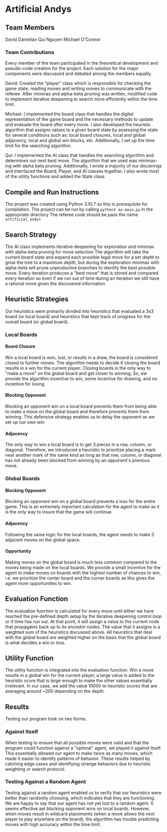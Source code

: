 # Artificial Andys

## Team Members

David Danielian
Qui Nguyen
Michael O'Connor

### Team Contributions

Every member of the team participated in the theoretical development and pseudo-code creation for the project. Each solution for the major components were discussed and debated among the members equally.

David: Created the “player” class which is responsible for checking the game state, reading moves and writing moves to communicate with the referee. After minimax and alpha-beta pruning was written, modified code to implement iterative deepening to search more efficiently within the time limit.

Michael:
I implemented the board class that handles the digital representation of the game board and the necessary methods to update and evaluate the board after every move. I also developed the heuristic algorithm that assigns values to a given board state by assessing the state for several conditions such as: local board closures, local and global adjacency, local and global win blocks, etc. Additionally, I set up the time limit for the searching algorithm.

Qui: I implemented the AI class that handles the searching algorithm and determines our next best move. The algorithm that we used was minimax-ing with alpha beta pruning. Additionally, I wrote a majority of our docstrings and interfaced the Board, Player, and AI classes together. I also wrote most of the utility functions and added the State class.

## Compile and Run Instructions

The project was created using Python 3.10.7 so this is prerequisite for compilation.
The project can be run by calling `python3 aa-main.py` in the appropriate directory
The referee code should be pass the name `artificial_andys`

## Search Strategy

The AI class implements iterative deepening for exploration and minimax with alpha-beta pruning for move selection
The algorithm will take the current board state and expand each possible legal move for a set depth to grow the tree to a maximum depth, but during the exploration minimax with alpha-beta will prune unproductive branches to identify the best possible move.
Every iteration produces a "best move" that is stored and compared every iteration so even if we run out of time during an iteration we still have a rational move given the discovered information

## Heuristic Strategies

Our heuristics were primarily divided into heuristics that evaluated a 3x3 board (or local board) and heuristics that kept track of progress for the overall board (or global board).

### Local Boards

#### Board Closure

Win a local board is won, lost, or results in a draw, the board is considered closed to further moves. The algorithm needs to decide if closing the board results in a win for the current player. Closing boards is the only way to "make a move" on the global board and get closer to winning. So, ew provide the algorithm incentive to win, some incentive for drawing, and no incentive for losing

#### Blocking Opponent

Blocking an opponent win on a local board prevents them from being able to make a move on the global board and therefore prevents them from winning. This defensive strategy enables us to delay the opponent as we set up our own win

#### Adjacency

The only way to win a local board is to get 3 pieces in a row, column, or diagonal. Therefore, we introduced a heuristic to prioritize placing a mark near another mark of the same kind as long as that row, column, or diagonal has not already been blocked from winning by an opponent's previous move.

### Global Boards

#### Blocking Opponent

Blocking an opponent win on a global board prevents a loss for the entire game. This is an extremely important calculation for the agent to make as it is the only way to insure that the game will continue.

#### Adjacency

Following the same logic for the local boards, the agent needs to make 3 adjacent moves on the global space.

#### Opportunity

Making moves on the global board is much less common compared to the moves being made on the local boards. We provide a small incentive for the agent to make moves on boards with the highest number of chances to win, i.e. we prioritize the center board and the corner boards as this gives the agent more opportunities to win.

## Evaluation Function

The evaluation function is calculated for every move until either we have reached the pre-defined depth setup by the iterative deepening control loop or if time has run out. At that point, it will assign a value to the current node that propagates back up to its ancestor nodes. The value that it assigns is a weighted sum of the heuristics discussed above. All heuristics that deal with the global board are weighted higher on the basis that the global board is what decides a win or loss.

## Utility Function

The utility function is integrated into the evaluation function. Win a move results in a global win for the current player, a large value is added to the heuristic score that is large enough to make the other values essentially irrelevant. In our case, we add the value 10000 to heuristic scores that are averaging around ~200 depending on the depth.

## Results

Testing our program took on two forms.

### Against Itself

When testing to ensure that all possible moves were valid and that the program could function against a "optimal" agent, we played it against itself. This essentially allowed our agent to make twice as many moves, which made it easier to identify patterns of behavior.
These results helped by catching edge cases and identifying strange behaviors due to heuristic weighting or search protocol.

### Testing Against a Random Agent

Testing against a random agent enabled us to verify that our heuristics were better than randomly choosing, which indicates that they are functioning. We are happy to say that our agent has not yet lost to a random agent.
It seems effective aat blocking opponent wins on local boards.
However, when moves result in wildcard placements (when a move allows the next player to play anywhere on the board), the algorithm has trouble predicting moves with high accuracy within the time limit.
